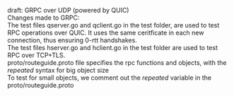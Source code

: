 draft: GRPC over UDP (powered by QUIC) <br />
Changes made to GRPC: <br />
The test files qserver.go and qclient.go in the test folder,  are used to test RPC operations over QUIC. It uses the same ceritficate in each new connection, thus ensuring 0-rtt handshakes. <br />
The test files hserver.go and hclient.go in the test folder are used to test RPC over TCP+TLS. <br />
proto/routeguide.proto file specifies the rpc functions and objects, with the _repeated_ syntax for big object size <br />
To test for small objects, we comment out the _repeated_ variable in the proto/routeguide.proto 
